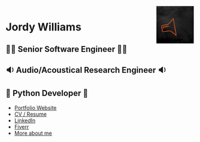 <!-- To appear on profile -->
<img align='right' src='https://raw.githubusercontent.com/jordyjwilliams/jordyjwilliams/main/assets/speaker.gif' width='100"'>

# Jordy Williams
## 🧑‍💻 Senior Software Engineer 🧑‍💻
## 🔉 Audio/Acoustical Research Engineer 🔉
## 🐍 Python Developer 🐍

* [Portfolio Website](https://jordyjwilliams.github.io)
* [CV / Resume](https://jordyjwilliams.github.io/assets/files/Jordan_Williams_CV.pdf)
* [LinkedIn](http://linkedin.com/in/jordyjwilliams)
* [Fiverr](https://fiverr.com/jordyjwilliams)
* [More about me](https://jordyjwilliams.github.io/about) 

<br>
<!-- [![github_stats](https://github-readme-stats.vercel.app/api?username=jordyjwilliams&count_private=true&theme=synthwave&show_icons=true)](https://github.com/jordyjwilliams) | [![top_langs](https://github-readme-stats.vercel.app/api/top-langs/?username=jordyjwilliams&layout=compact&theme=synthwave)](https://github.com/jordyjwilliams) -->
